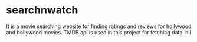 # searchnwatch
It is a movie searching website for finding ratings and reviews for hollywood and bollywood movies.
TMDB api is used in this project for fetching data.
hii
